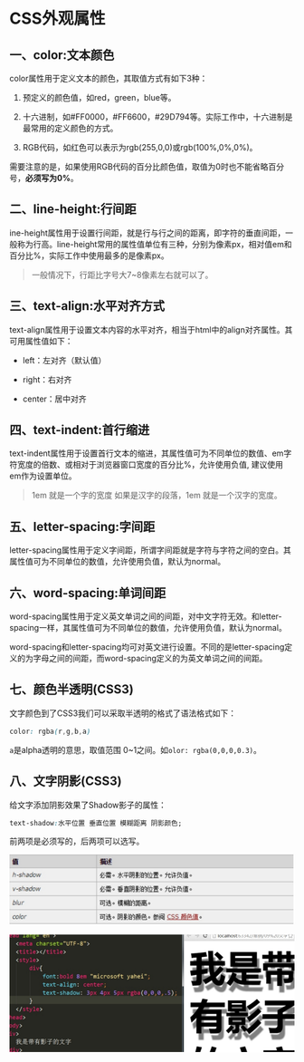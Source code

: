 # CSS外观属性

## 一、color:文本颜色

color属性用于定义文本的颜色，其取值方式有如下3种：

1. 预定义的颜色值，如red，green，blue等。

2. 十六进制，如#FF0000，#FF6600，#29D794等。实际工作中，十六进制是最常用的定义颜色的方式。

3. RGB代码，如红色可以表示为rgb(255,0,0)或rgb(100%,0%,0%)。

需要注意的是，如果使用RGB代码的百分比颜色值，取值为0时也不能省略百分号，**必须写为0%**。

##  二、line-height:行间距

ine-height属性用于设置行间距，就是行与行之间的距离，即字符的垂直间距，一般称为行高。line-height常用的属性值单位有三种，分别为像素px，相对值em和百分比%，实际工作中使用最多的是像素px。

> 一般情况下，行距比字号大7~8像素左右就可以了。

## 三、text-align:水平对齐方式

text-align属性用于设置文本内容的水平对齐，相当于html中的align对齐属性。其可用属性值如下：

- left：左对齐（默认值）

- right：右对齐

- center：居中对齐

## 四、text-indent:首行缩进

text-indent属性用于设置首行文本的缩进，其属性值可为不同单位的数值、em字符宽度的倍数、或相对于浏览器窗口宽度的百分比%，允许使用负值, 建议使用em作为设置单位。

> 1em 就是一个字的宽度   如果是汉字的段落，1em 就是一个汉字的宽度。

## 五、letter-spacing:字间距

letter-spacing属性用于定义字间距，所谓字间距就是字符与字符之间的空白。其属性值可为不同单位的数值，允许使用负值，默认为normal。

## 六、word-spacing:单词间距

word-spacing属性用于定义英文单词之间的间距，对中文字符无效。和letter-spacing一样，其属性值可为不同单位的数值，允许使用负值，默认为normal。

word-spacing和letter-spacing均可对英文进行设置。不同的是letter-spacing定义的为字母之间的间距，而word-spacing定义的为英文单词之间的间距。

## 七、颜色半透明(CSS3)

文字颜色到了CSS3我们可以采取半透明的格式了语法格式如下：

~~~css
color: rgba(r,g,b,a) 
~~~

`a`是alpha透明的意思，取值范围 0~1之间。如`olor: rgba(0,0,0,0.3)`。

## 八、文字阴影(CSS3)

给文字添加阴影效果了Shadow影子的属性：

~~~css
text-shadow:水平位置 垂直位置 模糊距离 阴影颜色;
~~~

前两项是必须写的，后两项可以选写。

![](../images/css/pic5_1.png) 

![](../images/css/pic5_2.png)    